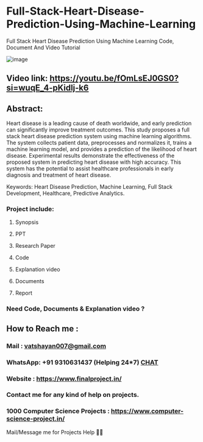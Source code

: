# Full-Stack-Heart-Disease-Prediction-Using-Machine-Learning
Full Stack Heart Disease Prediction Using Machine Learning Code, Document And Video Tutorial

![image](https://github.com/user-attachments/assets/e6284ee9-9b66-4d45-a2ac-2aa2d06c8788)

## Video link: https://youtu.be/fOmLsEJ0GS0?si=wuqE_4-pKidlj-k6

## Abstract:
Heart disease is a leading cause of death worldwide, and early prediction can significantly improve treatment outcomes. This study proposes a full stack heart disease prediction system using machine learning algorithms. The system collects patient data, preprocesses and normalizes it, trains a machine learning model, and provides a prediction of the likelihood of heart disease. Experimental results demonstrate the effectiveness of the proposed system in predicting heart disease with high accuracy. This system has the potential to assist healthcare professionals in early diagnosis and treatment of heart disease.

Keywords: Heart Disease Prediction, Machine Learning, Full Stack Development, Healthcare, Predictive Analytics.

### Project include: 

1. Synopsis

2. PPT

3. Research Paper


4. Code

5. Explanation video

6. Documents

7. Report


### Need Code, Documents & Explanation video ? 

## How to Reach me :

### Mail : vatshayan007@gmail.com 

### WhatsApp: +91 9310631437 (Helping 24*7) **[CHAT](https://wa.me/message/CHWN2AHCPMAZK1)** 

### Website : https://www.finalproject.in/

### Contact me for any kind of help on projects.
### 1000 Computer Science Projects : https://www.computer-science-project.in/


Mail/Message me for Projects Help 🙏🏻
